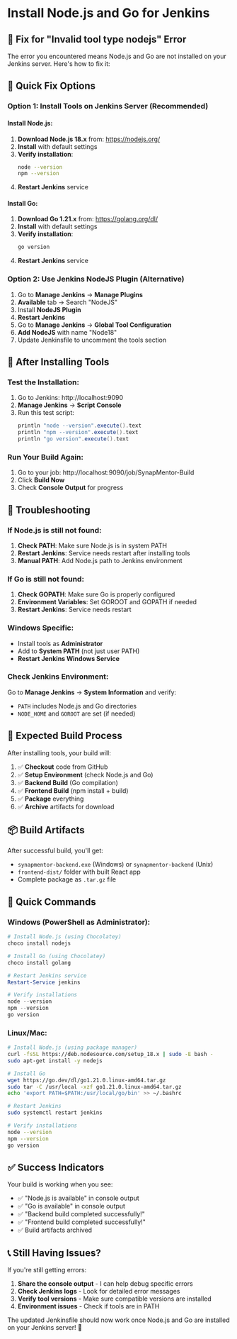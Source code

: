 # Install Node.js and Go for Jenkins

## 🚨 Fix for "Invalid tool type nodejs" Error

The error you encountered means Node.js and Go are not installed on your Jenkins server. Here's how to fix it:

## 🔧 Quick Fix Options

### **Option 1: Install Tools on Jenkins Server (Recommended)**

#### **Install Node.js:**
1. **Download Node.js 18.x** from: https://nodejs.org/
2. **Install** with default settings
3. **Verify installation**:
   ```bash
   node --version
   npm --version
   ```
4. **Restart Jenkins** service

#### **Install Go:**
1. **Download Go 1.21.x** from: https://golang.org/dl/
2. **Install** with default settings
3. **Verify installation**:
   ```bash
   go version
   ```
4. **Restart Jenkins** service

### **Option 2: Use Jenkins NodeJS Plugin (Alternative)**

1. Go to **Manage Jenkins** → **Manage Plugins**
2. **Available** tab → Search "NodeJS"
3. Install **NodeJS Plugin**
4. **Restart Jenkins**
5. Go to **Manage Jenkins** → **Global Tool Configuration**
6. **Add NodeJS** with name "Node18"
7. Update Jenkinsfile to uncomment the tools section

## 🎯 After Installing Tools

### **Test the Installation:**
1. Go to Jenkins: http://localhost:9090
2. **Manage Jenkins** → **Script Console**
3. Run this test script:
   ```groovy
   println "node --version".execute().text
   println "npm --version".execute().text
   println "go version".execute().text
   ```

### **Run Your Build Again:**
1. Go to your job: http://localhost:9090/job/SynapMentor-Build
2. Click **Build Now**
3. Check **Console Output** for progress

## 🐛 Troubleshooting

### **If Node.js is still not found:**
1. **Check PATH**: Make sure Node.js is in system PATH
2. **Restart Jenkins**: Service needs restart after installing tools
3. **Manual PATH**: Add Node.js path to Jenkins environment

### **If Go is still not found:**
1. **Check GOPATH**: Make sure Go is properly configured
2. **Environment Variables**: Set GOROOT and GOPATH if needed
3. **Restart Jenkins**: Service needs restart

### **Windows Specific:**
- Install tools as **Administrator**
- Add to **System PATH** (not just user PATH)
- **Restart Jenkins Windows Service**

### **Check Jenkins Environment:**
Go to **Manage Jenkins** → **System Information** and verify:
- `PATH` includes Node.js and Go directories
- `NODE_HOME` and `GOROOT` are set (if needed)

## 🚀 Expected Build Process

After installing tools, your build will:
1. ✅ **Checkout** code from GitHub
2. ✅ **Setup Environment** (check Node.js and Go)
3. ✅ **Backend Build** (Go compilation)
4. ✅ **Frontend Build** (npm install + build)
5. ✅ **Package** everything
6. ✅ **Archive** artifacts for download

## 📦 Build Artifacts

After successful build, you'll get:
- `synapmentor-backend.exe` (Windows) or `synapmentor-backend` (Unix)
- `frontend-dist/` folder with built React app
- Complete package as `.tar.gz` file

## 🔄 Quick Commands

### **Windows (PowerShell as Administrator):**
```powershell
# Install Node.js (using Chocolatey)
choco install nodejs

# Install Go (using Chocolatey)
choco install golang

# Restart Jenkins service
Restart-Service jenkins

# Verify installations
node --version
npm --version
go version
```

### **Linux/Mac:**
```bash
# Install Node.js (using package manager)
curl -fsSL https://deb.nodesource.com/setup_18.x | sudo -E bash -
sudo apt-get install -y nodejs

# Install Go
wget https://go.dev/dl/go1.21.0.linux-amd64.tar.gz
sudo tar -C /usr/local -xzf go1.21.0.linux-amd64.tar.gz
echo 'export PATH=$PATH:/usr/local/go/bin' >> ~/.bashrc

# Restart Jenkins
sudo systemctl restart jenkins

# Verify installations
node --version
npm --version
go version
```

## ✅ Success Indicators

Your build is working when you see:
- ✅ "Node.js is available" in console output
- ✅ "Go is available" in console output
- ✅ "Backend build completed successfully!"
- ✅ "Frontend build completed successfully!"
- ✅ Build artifacts archived

## 📞 Still Having Issues?

If you're still getting errors:
1. **Share the console output** - I can help debug specific errors
2. **Check Jenkins logs** - Look for detailed error messages
3. **Verify tool versions** - Make sure compatible versions are installed
4. **Environment issues** - Check if tools are in PATH

The updated Jenkinsfile should now work once Node.js and Go are installed on your Jenkins server! 🎉
